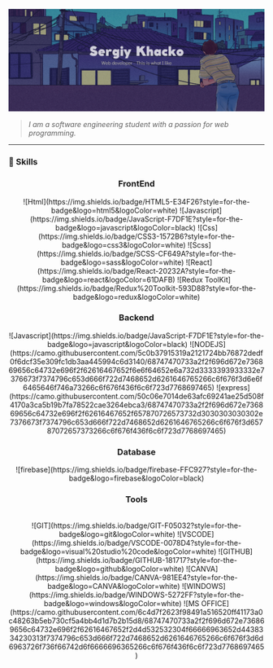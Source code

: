 ![Header](https://github.com/Zukicode/Zukicode/blob/main/assets/header.png)

> _I am a software engineering student with a passion for web programming._

---

### 🔑 Skills
<div style="text-align: center">
<h3>FrontEnd</h3>
![Html](https://img.shields.io/badge/HTML5-E34F26?style=for-the-badge&logo=html5&logoColor=white) 
![Javascript](https://img.shields.io/badge/JavaScript-F7DF1E?style=for-the-badge&logo=javascript&logoColor=black) 
![Css](https://img.shields.io/badge/CSS3-1572B6?style=for-the-badge&logo=css3&logoColor=white)   
![Scss](https://img.shields.io/badge/SCSS-CF649A?style=for-the-badge&logo=sass&logoColor=white)
![React](https://img.shields.io/badge/React-20232A?style=for-the-badge&logo=react&logoColor=61DAFB)
![Redux ToolKit](https://img.shields.io/badge/Redux%20Toolkit-593D88?style=for-the-badge&logo=redux&logoColor=white) 
<h3>Backend</h3>
![Javascript](https://img.shields.io/badge/JavaScript-F7DF1E?style=for-the-badge&logo=javascript&logoColor=black)
![NODEJS](https://camo.githubusercontent.com/5c0b37915319a2121724bb76872dedf0f6dcf35e309fc1db3aa445994c6d3140/68747470733a2f2f696d672e736869656c64732e696f2f62616467652f6e6f64652e6a732d3333393933332e7376673f7374796c653d666f722d7468652d6261646765266c6f676f3d6e6f6465646f746a73266c6f676f436f6c6f723d7768697465)
![express](https://camo.githubusercontent.com/50c06e7014de63afc69241ae25d508f4170a3ca5b19b7fa78522cae3264ebca3/68747470733a2f2f696d672e736869656c64732e696f2f62616467652f657870726573732d3030303030302e7376673f7374796c653d666f722d7468652d6261646765266c6f676f3d65787072657373266c6f676f436f6c6f723d7768697465)
<h3>Database</h3>
![firebase](https://img.shields.io/badge/firebase-FFC927?style=for-the-badge&logo=firebase&logoColor=black)
<h3>Tools</h3> <br/>
![GIT](https://img.shields.io/badge/GIT-F05032?style=for-the-badge&logo=git&logoColor=white) 
![VSCODE](https://img.shields.io/badge/VSCODE-0078D4?style=for-the-badge&logo=visual%20studio%20code&logoColor=white)
![GITHUB](https://img.shields.io/badge/GITHUB-181717?style=for-the-badge&logo=github&logoColor=white) 
![CANVA](https://img.shields.io/badge/CANVA-981EE4?style=for-the-badge&logo=CANVA&logoColor=white) 
![WINDOWS](https://img.shields.io/badge/WINDOWS-5272FF?style=for-the-badge&logo=windows&logoColor=white)
![MS OFFICE](https://camo.githubusercontent.com/6c4d7f2623f98491a516520ff41173a0c48263b5eb730cf5a4bb4d1d7b2b15d8/68747470733a2f2f696d672e736869656c64732e696f2f62616467652f2d4d532532304f66666963652d4438334230313f7374796c653d666f722d7468652d6261646765266c6f676f3d6d6963726f736f66742d6f6666696365266c6f676f436f6c6f723d7768697465) 
</div>







